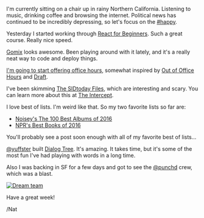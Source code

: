 I'm currently sitting on a chair up in rainy Northern California. Listening to music, drinking coffee and browsing the internet. Political news has continued to be incredibly depressing, so let's focus on the [#happy](/tag/happy).

Yesterday I started working through [React for Beginners](https://reactforbeginners.com/). Such a great course. Really nice speed.

[Gomix](https://medium.com/gomix/introducing-gomix-aec205c421cb?source=ifttt--------------1) looks awesome. Been playing around with it lately, and it's a really neat way to code and deploy things.

[I'm going to start offering office hours](https://writing.natwelch.com/post/615), somewhat inspired by [Out of Office Hours](https://www.outofofficehours.com/) and [Draft](https://draft.nu/).

I've been skimming [The SIDtoday Files](https://github.com/firstlookmedia/sidtoday), which are interesting and scary. You can learn more about this at [The Intercept](https://theintercept.com/2016/05/16/what-its-like-to-read-the-nsas-newspaper-for-spies/).

I love best of lists. I'm weird like that. So my two favorite lists so far are:

*   [Noisey's The 100 Best Albums of 2016](https://noisey.vice.com/en_us/article/the-100-best-albums-of-2016)
*   [NPR's Best Books of 2016](http://apps.npr.org/best-books-2016/)

You'll probably see a post soon enough with all of my favorite best of lists...

[@yuffster](https://twitter.com/yuffster) built [Dialog Tree](http://dialog.litany.io/). It's amazing. It takes time, but it's some of the most fun I've had playing with words in a long time.

Also I was backing in SF for a few days and got to see the [@punchd](https://twitter.com/punchd) crew, which was a blast.

[![Dream team](https://c5.staticflickr.com/6/5615/31330310732_8fe4b75e03_z.jpg)](https://www.flickr.com/photos/icco/31330310732/ "Dream team")

Have a great week!

/Nat